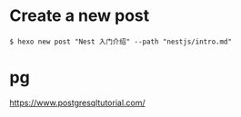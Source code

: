 # Create a new post

```
$ hexo new post "Nest 入门介绍" --path "nestjs/intro.md"
```

# pg

https://www.postgresqltutorial.com/